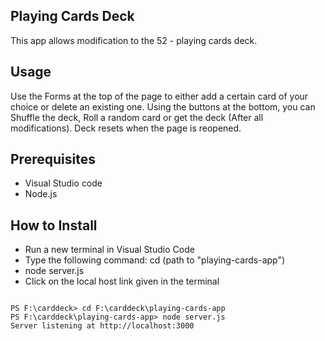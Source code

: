 ## Playing Cards Deck

This app allows modification to the 52 - playing cards deck.

## Usage

Use the Forms at the top of the page to either add a certain card of your choice or delete an existing one.
Using the buttons at the bottom, you can Shuffle the deck, Roll a random card or get the deck (After all modifications).
Deck resets when the page is reopened.

## Prerequisites
 - Visual Studio code
 - Node.js

## How to Install
- Run a new terminal in Visual Studio Code
- Type the following command: cd (path to "playing-cards-app")
- node server.js
- Click on the local host link given in the terminal


```

PS F:\carddeck> cd F:\carddeck\playing-cards-app
PS F:\carddeck\playing-cards-app> node server.js 
Server listening at http://localhost:3000

```


